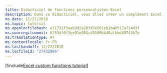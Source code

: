 ```yaml
---
title: Didacticiel de fonctions personnalisées Excel
description: Dans ce didacticiel, vous allez créer un complément Excel qui contient une fonction personnalisée qui effectue des calculs, requiert des données web ou lance un flux de données web.
ms.date: 12/21/2018
ms.topic: tutorial
ms.openlocfilehash: e11731f3aab3d2a20fd7e501eb1b48512a714d3f
ms.sourcegitcommit: 6f53df6f3ee91e084cd5160bb48afbbd49743b7e
ms.translationtype: HT
ms.contentlocale: fr-FR
ms.lasthandoff: 12/22/2018
ms.locfileid: "27432906"
---
```

[!include[Excel custom functions tutorial](../includes/file-tutorial-excel-custom-functions.md)]